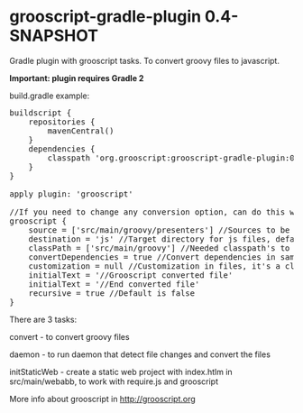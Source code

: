 grooscript-gradle-plugin 0.4-SNAPSHOT
=====================================

Gradle plugin with grooscript tasks. To convert groovy files to javascript.

__Important: plugin requires Gradle 2__

build.gradle example:

<pre>
buildscript {
    repositories {
        mavenCentral()
    }
    dependencies {
        classpath 'org.grooscript:grooscript-gradle-plugin:0.4-SNAPSHOT'
    }
}

apply plugin: 'grooscript'

//If you need to change any conversion option, can do this way, optional
grooscript {
    source = ['src/main/groovy/presenters'] //Sources to be converted(List<String>), default is ['src/main/groovy']
    destination = 'js' //Target directory for js files, default is 'src/main/webapp/js/app'
    classPath = ['src/main/groovy'] //Needed classpath's to compile source files(List<String>), default is ['src/main/groovy']
    convertDependencies = true //Convert dependencies in same file, by default is false
    customization = null //Customization in files, it's a closure, as for example { -> ast(groovy.transform.TypeChecked) }
    initialText = '//Grooscript converted file'
    initialText = '//End converted file'
    recursive = true //Default is false
}
</pre>

There are 3 tasks:

convert - to convert groovy files

daemon - to run daemon that detect file changes and convert the files

initStaticWeb - create a static web project with index.htlm in src/main/webabb, to work with require.js and grooscript

More info about grooscript in http://grooscript.org